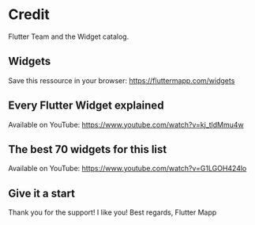 # Credit
Flutter Team and the Widget catalog.

## Widgets
Save this ressource in your browser: https://fluttermapp.com/widgets

## Every Flutter Widget explained
Available on YouTube: https://www.youtube.com/watch?v=kj_tldMmu4w

## The best 70 widgets for this list
Available on YouTube: https://www.youtube.com/watch?v=G1LGOH424lo

## Give it a start
Thank you for the support!
I like you!
Best regards,
Flutter Mapp